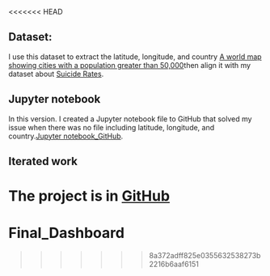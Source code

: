 <<<<<<< HEAD
## Dataset: 
I use this dataset to extract the latitude, longitude, and country [A world map showing cities with a population greater than 50,000](https://gist.githubusercontent.com/curran/13d30e855d48cdd6f22acdf0afe27286/raw/0635f14817ec634833bb904a47594cc2f5f9dbf8/worldcities_clean.csv)then align it with my dataset about [Suicide Rates](https://gist.githubusercontent.com/mnalk/9774fb9b221cfad2d21c387ff2e417ca/raw/10e00da7d61cfa82beb9a74e33fa26d48c04d05c/Suicide_Rates.csv).

## Jupyter notebook

In this version. I created a Jupyter notebook file to GitHub that solved my issue when there was no file including latitude, longitude, and country.[Jupyter notebook_GitHub](https://github.com/mnalk/notebook_Suicide_Rates/blob/main/su_rate.ipynb).

## Iterated work
The project is in [GitHub](https://github.com/mnalk/dataviz-project-template-proposal)
=======
# Final_Dashboard
>>>>>>> 8a372adff825e0355632538273b2216b6aaf6151
